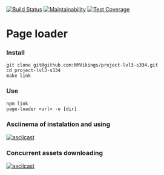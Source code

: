 [![Build Status](https://travis-ci.org/NMVikings/project-lvl3-s334.svg?branch=master)](https://travis-ci.org/NMVikings/project-lvl3-s334)
[![Maintainability](https://api.codeclimate.com/v1/badges/65873f44ec472f2b0744/maintainability)](https://codeclimate.com/github/NMVikings/project-lvl3-s334/maintainability)
[![Test Coverage](https://api.codeclimate.com/v1/badges/65873f44ec472f2b0744/test_coverage)](https://codeclimate.com/github/NMVikings/project-lvl3-s334/test_coverage)

# Page loader

### Install
```
git clone git@github.com:NMVikings/project-lvl3-s334.git
cd project-lvl3-s334
make link
```

### Use 
```
npm link
page-loader <url> -o [dir]
```

### Asciinema of instalation and using
[![asciicast](https://asciinema.org/a/bWAXxUC8PKlBZe1tEbtwPek47.png)](https://asciinema.org/a/bWAXxUC8PKlBZe1tEbtwPek47)

### Concurrent assets downloading
[![asciicast](https://asciinema.org/a/x32Ud7b60OYQFaL3DeAoTEnKy.png)](https://asciinema.org/a/x32Ud7b60OYQFaL3DeAoTEnKy)
